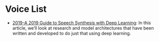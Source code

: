 # Voice List

- [2019-A 2019 Guide to Speech Synthesis with Deep Learning](https://heartbeat.fritz.ai/a-2019-guide-to-speech-synthesis-with-deep-learning-630afcafb9dd): In this article, we’ll look at research and model architectures that have been written and developed to do just that using deep learning.

